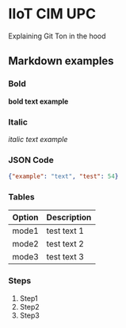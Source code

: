 # IIoT CIM UPC
Explaining Git
Ton in the hood

## Markdown examples
### Bold
**bold text example**

### Italic
*italic text example*

### JSON Code
```json
{"example": "text", "test": 54}
```

### Tables
| Option  | Description  |
| :-----: | :----------- |
| mode1   | test text 1  |
| mode2   | test text 2  |
| mode3   | test text 3  |

### Steps
1. Step1
1. Step2
1. Step3
